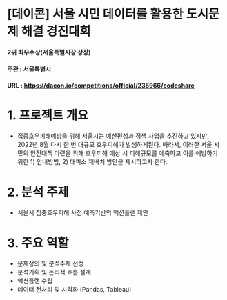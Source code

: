 # [데이콘] 서울 시민 데이터를 활용한 도시문제 해결 경진대회
#### 2위 최우수상(서울특별시장 상장) 
#### 주관 : 서울특별시 
#### URL : https://dacon.io/competitions/official/235966/codeshare


# 1. 프로젝트 개요
- 집중호우피해예방을 위해 서울시는 예산편성과 정책 사업을 추진하고 있지만, 2022년 8월 다시 한 번 대규모 호우피해가 발생하게된다. 
  따라서, 이러한 서울 시민의 안전대책 마련을 위해 호우피해 예상 시 피해규모를 예측하고 이를 예방하기 위한 1) 안내방법, 2) 대피소 재배치 방안을 제시하고자 한다.

# 2. 분석 주제
- 서울시 집중호우피해 사전 예측기반의 액션플랜 제안

# 3. 주요 역할
- 문제정의 및 분석주제 선정
- 분석기획 및 논리적 흐름 설계
- 액션플랜 수립
- 데이터 전처리 및 시각화 (Pandas, Tableau)
